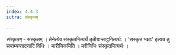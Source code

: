 ```yaml
---
index: 4.4.3
sutra: संस्कृतम्

---
```

_संस्कृतम्_ - संस्कृतम् । तेनेत्येव संस्कृतमित्यर्थे तृतीयान्ताट्ठगित्यर्थः । 'सस्कृतं भक्षाः' इत्यत्र तु सप्तम्यन्तादणादि विधिः । मारीचिकमिति । मरीचिभिः संस्कृतमित्यर्थः ।